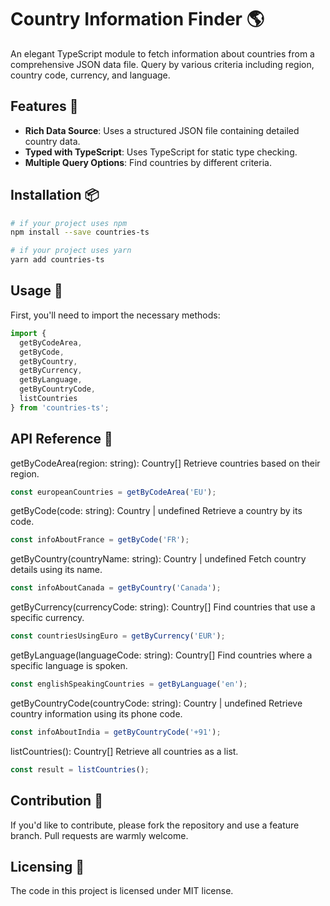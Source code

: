 # Country Information Finder 🌎

An elegant TypeScript module to fetch information about countries from a comprehensive JSON data file. Query by various criteria including region, country code, currency, and language.

## Features 🌟

- **Rich Data Source**: Uses a structured JSON file containing detailed country data.
- **Typed with TypeScript**: Uses TypeScript for static type checking.
- **Multiple Query Options**: Find countries by different criteria.

## Installation 📦

```bash
# if your project uses npm
npm install --save countries-ts
```

```bash
# if your project uses yarn
yarn add countries-ts
```

## Usage 🚀
First, you'll need to import the necessary methods:
```ts
import {
  getByCodeArea,
  getByCode,
  getByCountry,
  getByCurrency,
  getByLanguage,
  getByCountryCode,
  listCountries
} from 'countries-ts';
```

## API Reference 📘
getByCodeArea(region: string): Country[]
Retrieve countries based on their region.
```ts
const europeanCountries = getByCodeArea('EU');
```

getByCode(code: string): Country | undefined
Retrieve a country by its code.
```ts
const infoAboutFrance = getByCode('FR');
```

getByCountry(countryName: string): Country | undefined
Fetch country details using its name.
```ts
const infoAboutCanada = getByCountry('Canada');
```

getByCurrency(currencyCode: string): Country[]
Find countries that use a specific currency.
```ts
const countriesUsingEuro = getByCurrency('EUR');
```

getByLanguage(languageCode: string): Country[]
Find countries where a specific language is spoken.
```ts
const englishSpeakingCountries = getByLanguage('en');
```

getByCountryCode(countryCode: string): Country | undefined
Retrieve country information using its phone code.
```ts
const infoAboutIndia = getByCountryCode('+91');
```

listCountries(): Country[]
Retrieve all countries as a list.
```ts
const result = listCountries();
```

## Contribution 💪
If you'd like to contribute, please fork the repository and use a feature branch. Pull requests are warmly welcome.

## Licensing 📄
The code in this project is licensed under MIT license.

